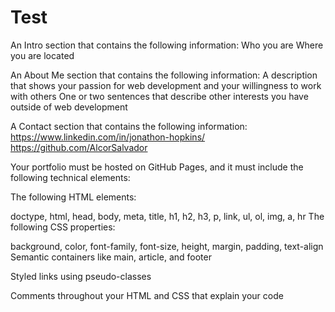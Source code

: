 # Test


An Intro section that contains the following information:
Who you are
Where you are located

An About Me section that contains the following information:
A description that shows your passion for web development and your willingness to work with others
One or two sentences that describe other interests you have outside of web development

A Contact section that contains the following information:
https://www.linkedin.com/in/jonathon-hopkins/
https://github.com/AlcorSalvador

Your portfolio must be hosted on GitHub Pages, and it must include the following technical elements:

The following HTML elements:

 doctype, html, head, body, meta, title,
 h1, h2, h3, p, link, ul, ol, img, a, hr
The following CSS properties:

 background, color, font-family, font-size,
 height, margin, padding, text-align
Semantic containers like main, article, and footer

Styled links using pseudo-classes

Comments throughout your HTML and CSS that explain your code